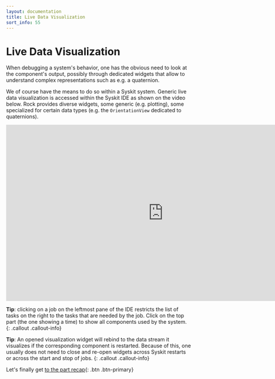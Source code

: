 ```yaml
---
layout: documentation
title: Live Data Visualization
sort_info: 55
---
```


# Live Data Visualization

When debugging a system's behavior, one has the obvious need to look at the
component's output, possibly through dedicated widgets that allow to understand
complex representations such as e.g. a quaternion.

We of course have the means to do so within a Syskit system. Generic live data
visualization is accessed within the Syskit IDE as shown on the video below. Rock
provides diverse widgets, some generic (e.g. plotting), some specialized for certain
data types (e.g. the `OrientationView` dedicated to quaternions).

<div class="fluid-video">
<iframe width="853" height="480" src="https://www.youtube.com/embed/IBeR6wbvBIg?rel=0&amp;showinfo=0" frameborder="0" allowfullscreen></iframe>
</div>

**Tip**: clicking on a job on the leftmost pane of the IDE restricts the list of
tasks on the right to the tasks that are needed by the job. Click on the top part
(the one showing a time) to show all components used by the system.
{: .callout .callout-info}

**Tip**: An opened visualization widget will rebind to the data stream it visualizes if
the corresponding component is restarted. Because of this, one usually does not
need to close and re-open widgets across Syskit restarts or across the start
and stop of jobs.
{: .callout .callout-info}

Let's finally get [to the part recap](recap.html){: .btn .btn-primary}

